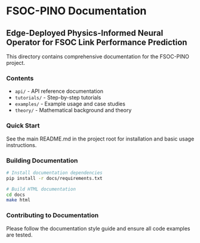 # FSOC-PINO Documentation

## Edge-Deployed Physics-Informed Neural Operator for FSOC Link Performance Prediction

This directory contains comprehensive documentation for the FSOC-PINO project.

### Contents

- `api/` - API reference documentation
- `tutorials/` - Step-by-step tutorials
- `examples/` - Example usage and case studies
- `theory/` - Mathematical background and theory

### Quick Start

See the main README.md in the project root for installation and basic usage instructions.

### Building Documentation

```bash
# Install documentation dependencies
pip install -r docs/requirements.txt

# Build HTML documentation
cd docs
make html
```

### Contributing to Documentation

Please follow the documentation style guide and ensure all code examples are tested.

